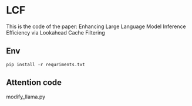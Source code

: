 # LCF

This is the code of the paper: Enhancing Large Language Model Inference Efficiency via Lookahead Cache Filtering

## Env
```
pip install -r requriments.txt
```


## Attention code
modify_llama.py
